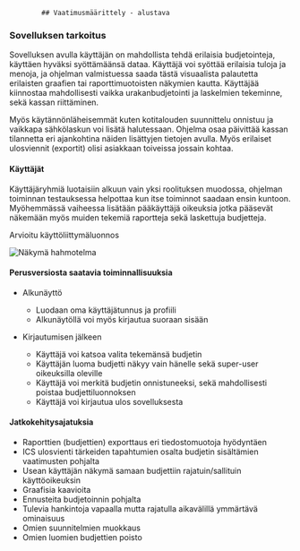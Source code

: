 			## Vaatimusmäärittely - alustava


### Sovelluksen tarkoitus

Sovelluksen avulla käyttäjän on mahdollista tehdä erilaisia budjetointeja, käyttäen hyväksi 
syöttämäänsä dataa. Käyttäjä voi syöttää erilaisia tuloja ja menoja, ja ohjelman valmistuessa
saada tästä visuaalista palautetta erilaisten graafien tai raporttimuotoisten näkymien kautta.
Käyttäjää kiinnostaa mahdollisesti vaikka urakanbudjetointi ja laskelmien tekeminne, sekä kassan
riittäminen.

Myös käytännönläheisemmät kuten kotitalouden suunnittelu onnistuu ja vaikkapa sähkölaskun voi 
lisätä halutessaan. Ohjelma osaa päivittää kassan tilannetta eri ajankohtina näiden lisättyjen
tietojen avulla.
Myös erilaiset ulosviennit (exportit) olisi asiakkaan toiveissa jossain kohtaa.

#### Käyttäjät

Käyttäjäryhmiä luotaisiin alkuun vain yksi roolituksen muodossa, ohjelman toiminnan testauksessa
helpottaa kun itse toiminnot saadaan ensin kuntoon. Myöhemmässä vaiheessa lisätään pääkäyttäjä
oikeuksia jotka pääsevät näkemään myös muiden tekemiä raportteja sekä laskettuja budjetteja.

Arvioitu käyttöliittymäluonnos

![Näkymä hahmotelma](https://github.com/miksuu00/ot-harjoitustyo/blob/master/dokumentointi/kaava.png)

#### Perusversiosta saatavia toiminnallisuuksia

* Alkunäyttö
  * Luodaan oma käyttäjätunnus ja profiili
  * Alkunäytöllä voi myös kirjautua suoraan sisään
 
* Kirjautumisen jälkeen
  * Käyttäjä voi katsoa valita tekemänsä budjetin
  * Käyttäjän luoma budjetti näkyy vain hänelle sekä super-user oikeuksilla oleville
  * Käyttäjä voi merkitä budjetin onnistuneeksi, sekä mahdollisesti poistaa budjettiluonnoksen
  * Käyttäjä voi kirjautua ulos sovelluksesta

#### Jatkokehitysajatuksia

* Raporttien (budjettien) exporttaus eri tiedostomuotoja hyödyntäen
* ICS ulosvienti tärkeiden tapahtumien osalta budjetin sisältämien vaatimusten pohjalta
* Usean käyttäjän näkymä samaan budjettiin rajatuin/sallituin käyttöoikeuksin
* Graafisia kaavioita
* Ennusteita budjetoinnin pohjalta
* Tulevia hankintoja vapaalla mutta rajatulla aikavälillä ymmärtävä ominaisuus
* Omien suunnitelmien muokkaus
* Omien luomien budjettien poisto

